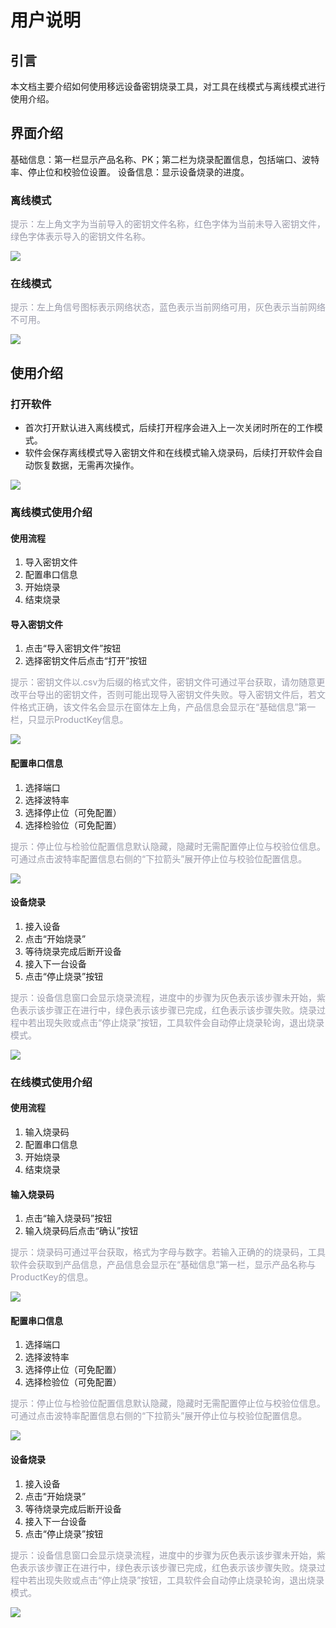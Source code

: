 # 用户说明

## **引言**
本文档主要介绍如何使用移远设备密钥烧录工具，对工具在线模式与离线模式进行使用介绍。
## **界面介绍**
基础信息：第一栏显示产品名称、PK；第二栏为烧录配置信息，包括端口、波特率、停止位和校验位设置。
设备信息：显示设备烧录的进度。

### **离线模式**
<span style="color:#999AAA">提示：左上角文字为当前导入的密钥文件名称，红色字体为当前未导入密钥文件，绿色字体表示导入的密钥文件名称。</span>

<a data-fancybox title="img" href="/zh/tool/QthTools-factory/QthTools-DeviceSecret_Program/Tool-1.png"><img src="/zh/tool/QthTools-factory/QthTools-DeviceSecret_Program/Tool-1.png"></a>

### **在线模式**
<span style="color:#999AAA">提示：左上角信号图标表示网络状态，蓝色表示当前网络可用，灰色表示当前网络不可用。</span>

<a data-fancybox title="img" href="/zh/tool/QthTools-factory/QthTools-DeviceSecret_Program/Tool-2.png"><img src="/zh/tool/QthTools-factory/QthTools-DeviceSecret_Program/Tool-2.png"></a>


## 使用介绍
### **打开软件**
* 首次打开默认进入离线模式，后续打开程序会进入上一次关闭时所在的工作模式。
* 软件会保存离线模式导入密钥文件和在线模式输入烧录码，后续打开软件会自动恢复数据，无需再次操作。

<a data-fancybox title="img" href="/zh/tool/QthTools-factory/QthTools-DeviceSecret_Program/Tool-3.png"><img src="/zh/tool/QthTools-factory/QthTools-DeviceSecret_Program/Tool-3.png"></a>


### **离线模式使用介绍**
#### **使用流程**
1. 导入密钥文件
2. 配置串口信息
3. 开始烧录
4. 结束烧录

#### **导入密钥文件**
1. 点击“导入密钥文件”按钮
2. 选择密钥文件后点击“打开”按钮

<span style="color:#999AAA">提示：密钥文件以.csv为后缀的格式文件，密钥文件可通过平台获取，请勿随意更改平台导出的密钥文件，否则可能出现导入密钥文件失败。导入密钥文件后，若文件格式正确，该文件名会显示在窗体左上角，产品信息会显示在“基础信息”第一栏，只显示ProductKey信息。</span>


<a data-fancybox title="img" href="/zh/tool/QthTools-factory/QthTools-DeviceSecret_Program/Tool-4.png"><img src="/zh/tool/QthTools-factory/QthTools-DeviceSecret_Program/Tool-4.png"></a>


#### **配置串口信息**
1. 选择端口
2. 选择波特率
3. 选择停止位（可免配置）
4. 选择检验位（可免配置）

<span style="color:#999AAA">提示：停止位与检验位配置信息默认隐藏，隐藏时无需配置停止位与校验位信息。可通过点击波特率配置信息右侧的“下拉箭头”展开停止位与校验位配置信息。</span>

<a data-fancybox title="img" href="/zh/tool/QthTools-factory/QthTools-DeviceSecret_Program/Tool-5.png"><img src="/zh/tool/QthTools-factory/QthTools-DeviceSecret_Program/Tool-5.png"></a>


#### **设备烧录**
1. 接入设备
2. 点击“开始烧录”
3. 等待烧录完成后断开设备
4. 接入下一台设备
5. 点击“停止烧录”按钮

<span style="color:#999AAA">提示：设备信息窗口会显示烧录流程，进度中的步骤为灰色表示该步骤未开始，紫色表示该步骤正在进行中，绿色表示该步骤已完成，红色表示该步骤失败。烧录过程中若出现失败或点击“停止烧录”按钮，工具软件会自动停止烧录轮询，退出烧录模式。</span>

<a data-fancybox title="img" href="/zh/tool/QthTools-factory/QthTools-DeviceSecret_Program/Tool-6.png"><img src="/zh/tool/QthTools-factory/QthTools-DeviceSecret_Program/Tool-6.png"></a>


### **在线模式使用介绍**
#### **使用流程**
1. 输入烧录码
2. 配置串口信息
3. 开始烧录
4. 结束烧录

#### **输入烧录码**
1. 点击“输入烧录码”按钮
2. 输入烧录码后点击“确认”按钮

<span style="color:#999AAA">提示：烧录码可通过平台获取，格式为字母与数字。若输入正确的的烧录码，工具软件会获取到产品信息，产品信息会显示在“基础信息”第一栏，显示产品名称与ProductKey的信息。</span>

<a data-fancybox title="img" href="/zh/tool/QthTools-factory/QthTools-DeviceSecret_Program/Tool-7.png"><img src="/zh/tool/QthTools-factory/QthTools-DeviceSecret_Program/Tool-7.png"></a>


#### **配置串口信息**
1. 选择端口
2. 选择波特率
3. 选择停止位（可免配置）
4. 选择检验位（可免配置）

<span style="color:#999AAA">提示：停止位与检验位配置信息默认隐藏，隐藏时无需配置停止位与校验位信息。可通过点击波特率配置信息右侧的“下拉箭头”展开停止位与校验位配置信息。</span>

<a data-fancybox title="img" href="/zh/tool/QthTools-factory/QthTools-DeviceSecret_Program/Tool-8.png"><img src="/zh/tool/QthTools-factory/QthTools-DeviceSecret_Program/Tool-8.png"></a>


#### **设备烧录**
1. 接入设备
2. 点击“开始烧录”
3. 等待烧录完成后断开设备
4. 接入下一台设备
5. 点击“停止烧录”按钮

<span style="color:#999AAA">提示：设备信息窗口会显示烧录流程，进度中的步骤为灰色表示该步骤未开始，紫色表示该步骤正在进行中，绿色表示该步骤已完成，红色表示该步骤失败。烧录过程中若出现失败或点击“停止烧录”按钮，工具软件会自动停止烧录轮询，退出烧录模式。</span>

<a data-fancybox title="img" href="/zh/tool/QthTools-factory/QthTools-DeviceSecret_Program/Tool-9.png"><img src="/zh/tool/QthTools-factory/QthTools-DeviceSecret_Program/Tool-9.png"></a>

